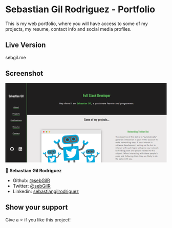 # Sebastian Gil Rodriguez - Portfolio

This is my web portfolio, where you will have access to some of my projects, my resume, contact info and social media profiles.

## Live Version

sebgil.me

## Screenshot
![screenshot](assets/img/portfolio.PNG)

👤 **Sebastian Gil Rodriguez**

- Github: [@sebGilR](https://github.com/sebGilR)
- Twitter: [@sebGilR](https://twitter.com/sebGilR)
- Linkedin: [sebastiangilrodriguez](https://www.linkedin.com/in/sebastiangilrodriguez)

## Show your support

Give a ⭐️ if you like this project!